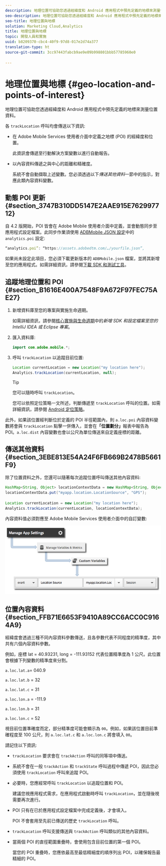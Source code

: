 ```yaml
---
description: 地理位置可協助您透過經緯度和 Android 應用程式中預先定義的地標來測量位置資料。
seo-description: 地理位置可協助您透過經緯度和 Android 應用程式中預先定義的地標來測量位置資料。
seo-title: 地理位置與地標
solution: Marketing Cloud,Analytics
title: 地理位置與地標
topic: 開發人員和實施
uuid: b8209370-cbc4-40f9-97d8-017e2d74a377
translation-type: ht
source-git-commit: 3cc97443fabcb9ae9e09b998801bbb57785960e0

---
```



# 地理位置與地標 {#geo-location-and-points-of-interest}

地理位置可協助您透過經緯度和 Android 應用程式中預先定義的地標來測量位置資料。

各 `trackLocation` 呼叫均會傳送以下資訊:

* 在 Adobe Mobile Services 使用者介面中定義之地標 (POI) 的經緯度和位置。

   此資訊會傳遞至行動解決方案變數以進行自動報告。

* 以內容資料傳遞之與中心的距離和精確度。

   系統不會自動擷取上述變數。您必須透過以下&#x200B;*傳送其他資料*&#x200B;一節中的指示，對應此類內容資料變數。

## 動態 POI 更新 {#section_3747B310DD5147E2AAE915E762997712}

自 4.2 版開始，POI 皆會在 Adobe Mobile 使用者介面中定義，並會動態同步至應用程式設定檔案。此同步作業須使用 [ADBMobile JSON 設定](/help/android/configuration/json-config/json-config.md)中的 `analytics.poi` 設定:

```js
“analytics.poi”: “https://assets.adobedtm.com/…/yourfile.json”,
```

如果尚未設定此項目，您必須下載更新版本的 `ADBMobile.json` 檔案，並將其新增至您的應用程式。如需詳細資訊，請參閱[下載 SDK 和測試工具](/help/android/getting-started/requirements.md)。

## 追蹤地理位置和 POI {#section_B1616E400A7548F9A672F97FEC75AE27}

1. 新增資料庫至您的專案與實施生命週期。

   如需詳細資訊，請參閱[核心實施與生命週期](/help/android/getting-started/dev-qs.md)中的&#x200B;*新增 SDK 和設定檔案至您的 IntelliJ IDEA 或 Eclipse 專案*。

1. 匯入資料庫:

   ```java
   import com.adobe.mobile.*;
   ```

1. 呼叫 `trackLocation` 以追蹤目前位置:

   ```java
   Location currentLocation = new Location("my location here"); 
   Analytics.trackLocation(currentLocation, null);
   ```

   >[!TIP]
   >
   >您可以隨時呼叫 `trackLocation`。

   您可以依照定位策略一文所述，判斷傳遞至 `trackLocation` 呼叫的位置。如需詳細資訊，請參閱 [Android 定位策略](https://developer.android.com/guide/topics/location/strategies.html)。

此外，如果該位置經判斷位於定義的 POI 半徑範圍內，則 `a.loc.poi` 內容資料變數將會與 `trackLocation` 點擊一併傳入，並會在&#x200B;**「位置劃分」**&#x200B;報表中報告為 POI。`a.loc.dist` 內容變數也會以公尺為單位傳送來自定義座標的距離。

## 傳送其他資料 {#section_3EBE813E54A24F6FB669B2478B5661F9}

除了位置資料之外，您還可以隨著每次追蹤位置呼叫傳送其他內容資料:

```java
HashMap<String, Object> locationContextData = new HashMap<String, Object>(); 
locationContextData.put("myapp.location.LocationSource", "GPS"); 
 
Location currentLocation = new Location("my location here"); 
Analytics.trackLocation(currentLocation, locationContextData);
```

內容資料值必須對應至 Adobe Mobile Services 使用者介面中的自訂變數:

![](assets/map-location-context-data.png)

## 位置內容資料 {#section_FFB71E6653F9410A89CC6ACC0C9164A9}

經緯度會透過三種不同內容資料參數傳送，且各參數代表不同程度的精準度，其中共有六個內容資料參數。

例如，座標 lat = 40.93231, long = -111.93152 代表位置精準度為 1 公尺。此位置會根據下列變數的精準度來分割。

`a.loc.lat.a`= 040.9

`a.loc.lat.b` = 32

`a.loc.lat.c` = 31

`a.loc.lon.a` = -111.9

`a.loc.lon.b` = 31

`a.loc.lon.c` = 52

視目前位置準確度而定，部分精準度可能會顯示為 `00`。例如，如果該位置目前準確程度至 100 公尺，則 `a.loc.lat.c` 和 `a.loc.lon.c` 將會填入 `00`。

請記住以下資訊:

* `trackLocation` 要求會在 `trackAction` 呼叫的同等項中傳送。

* 系統不會在一般 `trackAction` 和 `trackState` 呼叫過程中傳遞 POI，因此您必須使用 `trackLocation` 呼叫來追蹤 POI。

* 必要時，您應經常呼叫 `trackLocation` 以追蹤位置和 POI。

   建議您視應用程式需求，在應用程式啟動時呼叫 `trackLocation`，並在隨後視需要再次進行。

* POI 只有在已於應用程式設定檔案中完成定義後，才會填入。

   POI 不會套用至先前已傳送的歷史 `trackLocation` 呼叫。
* `trackLocation` 呼叫支援傳送與 `trackAction` 呼叫類似的其他內容資料。

* 當兩個 POI 的直徑範圍重疊時，會使用包含目前位置的第一個 POI。

   當您的 POI 重疊時，您應依最高至最低精細度的順序列出 POI，以確保報告最精細的 POI。

